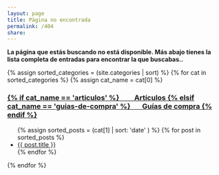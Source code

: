 ```yaml
---
layout: page
title: Página no encontrada
permalink: /404
share:
---
```

**La página que estás buscando no está disponible. Más abajo tienes la lista completa de entradas para encontrar la que buscabas..**

{% assign sorted_categories = (site.categories | sort) %}
{% for cat in sorted_categories %}
{% assign cat_name = cat[0] %}
  <h3>
    <a href="{{ site.baseurl }}/categoria/{{ cat_name | slugify }}" title="Echa un vistazo a todos nuestros artículos en {{ cat_name }}">
    {% if cat_name == 'articulos' %}
         Artículos
    {% elsif cat_name == 'guias-de-compra' %}
        Guías de compra
     {% endif %}
        </a>
  </h3>
  <ul>
    {% assign sorted_posts = (cat[1] | sort: 'date' ) %}
    {% for post in sorted_posts %}
      <li><a href="{{ site.baseurl }}{{ post.url }}">{{ post.title }}</a></li>
    {% endfor %}
  </ul>
{% endfor %}

